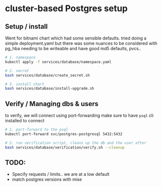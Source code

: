 # cluster-based Postgres setup

## Setup / install
Went for bitnami chart which had some sensible defaults. tried doing a simple deployment.yaml but there was some nuances to be considered with pg_hba needing to be writeable and have good md5 defaults, pvcs..
```bash
# 1. namespace
kubectl apply -f services/database/namespace.yaml

# 2. secret
bash services/database/create_secret.sh

# 3. install chart
bash services/database/install-upgrade.sh
```

## Verify / Managing dbs & users
to verify, we will connect using port-forwarding
make sure to have `psql` cli installed to connect

```bash
# 1. port-forward to the psql
kubectl port-forward svc/postgres-postgresql 5432:5432

# 2. run verification script, cleans up the db and the user after
bash services/database/verification/verify.sh --cleanup
```
## TODO:
- Specify requests / limits.. we are at a low default
- match postgres versions with mise